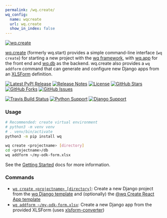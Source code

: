 ```yaml
---
permalink: /wq.create/
wq_config:
  name: wqcreate
  url: wq.create
  show_in_index: false
---
```


[![wq.create](https://raw.github.com/wq/wq/master/images/256/wq.create.png)](https://wq.io/wq.create)

[wq.create](https://wq.io/wq.create) (formerly wq.start) provides a simple command-line interface (`wq create`) for starting a new project with the [wq framework], with [wq.app] for the front end and [wq.db] as the backend.  wq.create also provides a `wq addform` command that can generate and configure new Django apps from an [XLSForm](http://xlsform.org) definition.

[![Latest PyPI Release](https://img.shields.io/pypi/v/wq.create.svg)](https://pypi.org/project/wq.create)
[![Release Notes](https://img.shields.io/github/release/wq/wq.create.svg)](https://github.com/wq/wq.create/releases)
[![License](https://img.shields.io/pypi/l/wq.create.svg)](https://wq.io/license)
[![GitHub Stars](https://img.shields.io/github/stars/wq/wq.create.svg)](https://github.com/wq/wq.create/stargazers)
[![GitHub Forks](https://img.shields.io/github/forks/wq/wq.create.svg)](https://github.com/wq/wq.create/network)
[![GitHub Issues](https://img.shields.io/github/issues/wq/wq.create.svg)](https://github.com/wq/wq.create/issues)

[![Travis Build Status](https://img.shields.io/travis/wq/wq.create/master.svg)](https://travis-ci.org/wq/wq.create)
[![Python Support](https://img.shields.io/pypi/pyversions/wq.create.svg)](https://pypi.org/project/wq.create)
[![Django Support](https://img.shields.io/pypi/djversions/wq.create.svg)](https://pypi.org/project/wq.create)

### Usage

```bash
# Recommended: create virtual environment
# python3 -m venv venv
# . venv/bin/activate
python3 -m pip install wq

wq create <projectname> [directory]
cd <projectname>/db
wq addform ~/my-odk-form.xlsx
```

See the [Getting Started] docs for more information.

### Commands

 * [`wq create <projectname> [directory]`][create]: Create a new Django project from the [wq Django template] and (optionally) the [@wq Create React App template][@wq/cra-template]
 * [`wq addform ~/my-odk-form.xlsx`][addform]: Create a new Django app from the provided XLSForm (uses [xlsform-converter])


[wq framework]: ../index.md
[wq.app]: ../wq.app/index.md
[wq.db]: ../wq.db/index.md
[wq Django template]: https://github.com/wq/wq-django-template
[@wq/cra-template]: ../@wq/cra-template.md
[xlsform-converter]: https://github.com/wq/xlsform-converter
[Getting Started]: ../overview/setup.md

[create]: ./create.md
[addform]: ./addform.md
